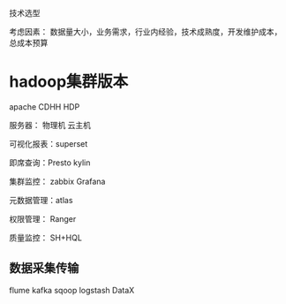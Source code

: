 技术选型 

考虑因素：
数据量大小，业务需求，行业内经验，技术成熟度，开发维护成本，总成本预算

# hadoop集群版本

apache
CDHH
HDP

服务器：
物理机
云主机

可视化报表：superset

即席查询：Presto kylin

集群监控： zabbix    Grafana

元数据管理：atlas

权限管理： Ranger

质量监控： SH+HQL


## 数据采集传输
flume kafka sqoop logstash DataX









